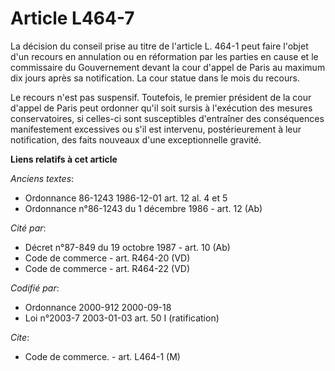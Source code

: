 # Article L464-7

La décision du conseil prise au titre de l'article L. 464-1 peut faire l'objet d'un recours en annulation ou en réformation
par les parties en cause et le commissaire du Gouvernement devant la cour d'appel de Paris au maximum dix jours après sa
notification. La cour statue dans le mois du recours.

Le recours n'est pas suspensif. Toutefois, le premier président de la cour d'appel de Paris peut ordonner qu'il soit sursis à
l'exécution des mesures conservatoires, si celles-ci sont susceptibles d'entraîner des conséquences manifestement excessives
ou s'il est intervenu, postérieurement à leur notification, des faits nouveaux d'une exceptionnelle gravité.

**Liens relatifs à cet article**

_Anciens textes_:

  - Ordonnance 86-1243 1986-12-01 art. 12 al. 4 et 5
  - Ordonnance n°86-1243 du 1 décembre 1986 - art. 12 (Ab)

_Cité par_:

  - Décret n°87-849 du 19 octobre 1987 - art. 10 (Ab)
  - Code de commerce - art. R464-20 (VD)
  - Code de commerce - art. R464-22 (VD)

_Codifié par_:

  - Ordonnance 2000-912 2000-09-18
  - Loi n°2003-7 2003-01-03 art. 50 I (ratification)

_Cite_:

  - Code de commerce. - art. L464-1 (M)
